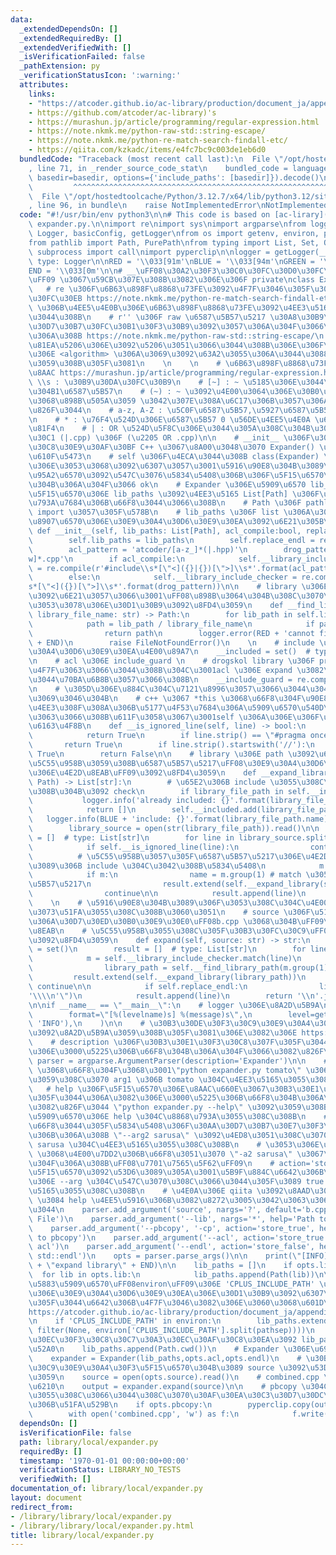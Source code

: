 ```yaml
---
data:
  _extendedDependsOn: []
  _extendedRequiredBy: []
  _extendedVerifiedWith: []
  _isVerificationFailed: false
  _pathExtension: py
  _verificationStatusIcon: ':warning:'
  attributes:
    links:
    - "https://atcoder.github.io/ac-library/production/document_ja/appendix.html\uFF09"
    - https://github.com/atcoder/ac-library)'s
    - https://murashun.jp/article/programming/regular-expression.html
    - https://note.nkmk.me/python-raw-std::string-escape/
    - https://note.nkmk.me/python-re-match-search-findall-etc/
    - https://qiita.com/kzkadc/items/e4fc7bc9c003de1eb6d0
  bundledCode: "Traceback (most recent call last):\n  File \"/opt/hostedtoolcache/Python/3.12.7/x64/lib/python3.12/site-packages/onlinejudge_verify/documentation/build.py\"\
    , line 71, in _render_source_code_stat\n    bundled_code = language.bundle(stat.path,\
    \ basedir=basedir, options={'include_paths': [basedir]}).decode()\n          \
    \         ^^^^^^^^^^^^^^^^^^^^^^^^^^^^^^^^^^^^^^^^^^^^^^^^^^^^^^^^^^^^^^^^^^^^^^^^^^^^^^^^^\n\
    \  File \"/opt/hostedtoolcache/Python/3.12.7/x64/lib/python3.12/site-packages/onlinejudge_verify/languages/python.py\"\
    , line 96, in bundle\n    raise NotImplementedError\nNotImplementedError\n"
  code: "#!/usr/bin/env python3\n\n# This code is based on [ac-lirary](https://github.com/atcoder/ac-library)'s\
    \ expander.py.\n\nimport re\nimport sys\nimport argparse\nfrom logging import\
    \ Logger, basicConfig, getLogger\nfrom os import getenv, environ, pathsep, fspath\n\
    from pathlib import Path, PurePath\nfrom typing import List, Set, Optional\nfrom\
    \ subprocess import call\nimport pyperclip\n\nlogger = getLogger(__name__)  #\
    \ type: Logger\n\nRED = '\\033[91m'\nBLUE = '\\033[94m'\nGREEN = '\\033[92m'\n\
    END = '\\033[0m'\n\n# __\uFF08\u30A2\u30F3\u30C0\u30FC\u30D0\u30FC\u4E8C\u3064\
    \uFF09 \u3067\u59CB\u307E\u308B\u3082\u306E\u306F private\nclass Expander:\n \
    \   # re \u306F\u6B63\u898F\u8868\u73FE\u3092\u4F7F\u3046\u305F\u3081\u306E\u30C4\
    \u30FC\u30EB https://note.nkmk.me/python-re-match-search-findall-etc/\n    # library_include\
    \ \u306B\u4EE5\u4E0B\u306E\u6B63\u898F\u8868\u73FE\u3092\u4EE3\u5165\u3057\u3066\
    \u3044\u308B\n    # r'' \u306F raw \u6587\u5B57\u5217 \u30A8\u30B9\u30B1\u30FC\
    \u30D7\u30B7\u30FC\u30B1\u30F3\u30B9\u3092\u3057\u306A\u304F\u3066\u826F\u304F\
    \u306A\u308B https://note.nkmk.me/python-raw-std::string-escape/\n    # acl \u3068\
    \u81EA\u5206\u306E\u3092\u5206\u3051\u3066\u3044\u308B\u306E\u306F\u3001acl \u5185\
    \u306E <algorithm> \u306A\u3069\u3092\u63A2\u3055\u306A\u3044\u3088\u3046\u306B\
    \u3059\u308B\u305F\u3081\n    \n    \n    # \u6B63\u898F\u8868\u73FE\u306E\u89E3\
    \u8AAC https://murashun.jp/article/programming/regular-expression.html\n    #\
    \ \\s : \u30B9\u30DA\u30FC\u30B9\n    # [~] : ~ \u5185\u306E\u3044\u305A\u308C\
    \u304B1\u6587\u5B57\n    # (~) : ~ \u3092\u4E00\u3064\u306E\u30B0\u30EB\u30FC\u30D7\
    \u3068\u898B\u505A\u3059 \u3042\u307E\u308A\u6C17\u306B\u3057\u306A\u304F\u3066\
    \u826F\u3044\n    # a-z, A-Z : \u5C0F\u6587\u5B57,\u5927\u6587\u5B57\u5168\u3066\
    \n    # * : \u76F4\u524D\u306E\u6587\u5B57 0 \u56DE\u4EE5\u4E0A \u6700\u9577\u4E00\
    \u81F4\n    # | : OR \u524D\u5F8C\u306E\u3044\u305A\u308C\u304B\u3068\u30DE\u30C3\
    \u30C1 (|.cpp) \u306F (\u2205 OR .cpp)\n\n    # __init__ \u306F\u30B3\u30F3\u30B9\
    \u30C8\u30E9\u30AF\u30BF C++ \u3067\u8A00\u3048\u3070 Expander() \u3068\u540C\u3058\
    \u610F\u5473\n    # self \u306F\u4ECA\u3044\u308B class(Expander) \u81EA\u4F53\
    \u306E\u3053\u3068\u3092\u6307\u3057\u3001\u5916\u90E8\u304B\u3089\u3053\u306E\
    \u95A2\u6570\u3092\u547C\u3076\u5834\u5408\u306B\u306F\u5F15\u6570\u306B\u66F8\
    \u304B\u306A\u304F\u3066 ok\n    # Expander \u306E\u5909\u6570 lib_paths \u306B\
    \u5F15\u6570\u306E lib_paths \u3092\u4EE3\u5165 List[Path] \u306F\u578B\u3092\u660E\
    \u793A\u7684\u306B\u66F8\u3044\u3066\u308B\n    # Path \u306F pathlib \u304B\u3089\
    \ import \u3057\u305F\u578B\n    # lib_paths \u306F list \u306A\u306E\u3067\u3001\
    \u8907\u6570\u306E\u30E9\u30A4\u30D6\u30E9\u30EA\u3092\u6E21\u305B\u308B\n   \
    \ def __init__(self, lib_paths: List[Path], acl_compile:bool, replace_endl:bool):\n\
    \        self.lib_paths = lib_paths\n        self.replace_endl = replace_endl\n\
    \        acl_pattern = 'atcoder/[a-z_]*(|.hpp)'\n        drog_pattern = '[/\\\
    w]*.cpp'\n        if acl_compile:\n            self.__library_include_checker\
    \ = re.compile(r'#include\\s*[\"<]({}|{})[\">]\\s*'.format(acl_pattern,drog_pattern))\n\
    \        else:\n            self.__library_include_checker = re.compile(r'#include\\\
    s*[\"<]({})[\">]\\s*'.format(drog_pattern))\n\n    # library \u306E\u540D\u524D\
    \u3092\u6E21\u3057\u3066\u3001\uFF08\u898B\u3064\u304B\u308C\u3070\uFF09\u305D\
    \u3053\u3078\u306E\u30D1\u30B9\u3092\u8FD4\u3059\n    def __find_library_path(self,\
    \ library_file_name: str) -> Path:\n        for lib_path in self.lib_paths:\n\
    \            path = lib_path / library_file_name\n            if path.exists():\n\
    \                return path\n        logger.error(RED + 'cannot find: {}'.format(library_file_name)\
    \ + END)\n        raise FileNotFoundError()\n    \n    # include \u3057\u305F\u30E9\
    \u30A4\u30D6\u30E9\u30EA\u4E00\u89A7\n    __included = set()  # type: Set[Path]\n\
    \n    # acl \u306E include_guard \n    # drogskol library \u306F pragma once \u3092\
    \u4F7F\u3063\u3066\u3044\u308B\u304C\u3001acl \u306E expand \u3082\u3057\u305F\
    \u3044\u70BA\u6B8B\u3057\u3066\u308B\n    __include_guard = re.compile(r'#.*ATCODER_[A-Z_]*_HPP')\n\
    \n    # \u305D\u306E\u884C\u304C\u7121\u8996\u3057\u3066\u3044\u3044\u884C\u304B\
    \u3069\u3046\u304B\n    # c++ \u3067 *this \u3068\u66F8\u304F\u90E8\u5206\u3067\
    \u4EE3\u308F\u308A\u306B\u5177\u4F53\u7684\u306A\u5909\u6570\u540D\u3092\u4F7F\
    \u3063\u3066\u308B\u611F\u3058\u3067\u3001self \u306A\u306E\u306F\u305F\u3060\u306E\
    \u6163\u4F8B\n    def __is_ignored_line(self, line) -> bool:\n        if self.__include_guard.match(line):\n\
    \            return True\n        if line.strip() == \"#pragma once\":\n     \
    \       return True\n        if line.strip().startswith('//'):\n            return\
    \ True\n        return False\n\n    # library \u306E path \u3092\u6E21\u3057\u3066\
    \u5C55\u958B\u3059\u308B\u6587\u5B57\u5217\uFF08\u30E9\u30A4\u30D6\u30E9\u30EA\
    \u306E\u4E2D\u8EAB\uFF09\u3092\u8FD4\u3059\n    def __expand_library(self, library_file_path:\
    \ Path) -> List[str]:\n        # \u65E2\u306B include \u3055\u308C\u3066\u3044\
    \u308B\u304B\u3092 check\n        if library_file_path in self.__included:\n \
    \           logger.info('already included: {}'.format(library_file_path.name))\n\
    \            return []\n        self.__included.add(library_file_path)\n     \
    \   logger.info(BLUE + 'include: {}'.format(library_file_path.name) + END)\n\n\
    \        library_source = open(str(library_file_path)).read()\n\n        result\
    \ = []  # type: List[str]\n        for line in library_source.splitlines():\n\
    \            if self.__is_ignored_line(line):\n                continue\n\n  \
    \          # \u5C55\u958B\u3057\u305F\u6587\u5B57\u5217\u306E\u4E2D\u306B\u3055\
    \u3089\u306B include \u304C\u3042\u308B\u5834\u5408\n            m = self.__library_include_checker.match(line)\n\
    \            if m:\n                name = m.group(1) # match \u3057\u305F\u6587\
    \u5B57\u5217\n                result.extend(self.__expand_library(self.__find_library_path(name)))\n\
    \                continue\n\n            result.append(line)\n        return result\n\
    \    \n    # \u5916\u90E8\u304B\u3089\u306F\u3053\u308C\u304C\u4E00\u56DE\u547C\
    \u3073\u51FA\u3055\u308C\u308B\u3060\u3051\n    # source \u306F\u5177\u4F53\u7684\
    \u306A\u30D7\u30ED\u30B0\u30E9\u30E0\uFF08b.cpp \u3068\u304B\uFF09\u306E\u4E2D\
    \u8EAB\n    # \u5C55\u958B\u3055\u308C\u305F\u30B3\u30FC\u30C9\uFF08combined.cpp\uFF09\
    \u3092\u8FD4\u3059\n    def expand(self, source: str) -> str:\n        self.__included\
    \ = set()\n        result = []  # type: List[str]\n        for line in source.splitlines():\n\
    \            m = self.__library_include_checker.match(line)\n            if m:\n\
    \                library_path = self.__find_library_path(m.group(1))\n       \
    \         result.extend(self.__expand_library(library_path))\n               \
    \ continue\n\n            if self.replace_endl:\n                line = line.replace('endl',\"\
    '\\\\n'\")\n            result.append(line)\n        return '\\n'.join(result)\n\
    \n\nif __name__ == \"__main__\":\n    # logger \u306E\u8A2D\u5B9A\n    basicConfig(\n\
    \        format=\"[%(levelname)s] %(message)s\",\n        level=getenv('LOG_LEVEL',\
    \ 'INFO'),\n    )\n\n    # \u30B3\u30DE\u30F3\u30C9\u30E9\u30A4\u30F3\u5F15\u6570\
    \u3092\u8A2D\u5B9A\u3059\u308B\u305F\u3081\u306E\u3082\u306E https://qiita.com/kzkadc/items/e4fc7bc9c003de1eb6d0\n\
    \    # description \u306F\u30B3\u30E1\u30F3\u30C8\u307F\u305F\u3044\u306A\u3082\
    \u306E\u3000\u5225\u306B\u66F8\u304B\u306A\u304F\u3066\u3082\u826F\u3044\n   \
    \ parser = argparse.ArgumentParser(description='Expander')\n\n    # add_argument('arg1')\
    \ \u3068\u66F8\u304F\u3068\u3001\"python expander.py tomato\" \u3067\u5B9F\u884C\
    \u3059\u308C\u3070 arg1 \u306B tomato \u304C\u4EE3\u5165\u3055\u308C\u308B\n \
    \   # help \u306F\u5F15\u6570\u306E\u8AAC\u660E\u3067\u30B3\u30E1\u30F3\u30C8\u307F\
    \u305F\u3044\u306A\u3082\u306E\u3000\u5225\u306B\u66F8\u304B\u306A\u304F\u3066\
    \u3082\u826F\u3044 \"python expander.py --help\" \u3092\u3059\u308B\u3068\u5404\
    \u5909\u6570\u306E help \u304C\u8868\u793A\u3055\u308C\u308B\n    # '--arg2' \u3068\
    \u66F8\u3044\u305F\u5834\u5408\u306F\u30AA\u30D7\u30B7\u30E7\u30F3\u5F15\u6570\
    \u306B\u306A\u308B \"--arg2 sarusa\" \u3092\u4ED8\u3051\u308C\u3070 arg2 \u306B\
    \ sarusa \u304C\u4EE3\u5165\u3055\u308C\u308B\n    # \u3053\u306E\u6642 '-a2'\
    \ \u3068\u4E00\u7DD2\u306B\u66F8\u3051\u3070 \"-a2 sarusa\" \u3067\u3082\u826F\
    \u304F\u306A\u308B\uFF08\u7701\u7565\u5F62\uFF09\n    # action='store_true' \u306F\
    \u5F15\u6570\u3092\u53D6\u3089\u305A\u3001\u5B9F\u884C\u6642\u306B\u305D\u308C\
    \u306E --arg \u304C\u547C\u3070\u308C\u3066\u3044\u305F\u3089 true \u304C\u4EE3\
    \u5165\u3055\u308C\u308B\n    # \u4E0A\u306E qiita \u3092\u8AAD\u3080\u3068 action\
    \ \u3084 help \u4EE5\u5916\u306B\u3082\u8272\u3005\u3042\u3063\u3066\u697D\u3057\
    \u3044\n    parser.add_argument('source', nargs='?', default='b.cpp', help='Source\
    \ File')\n    parser.add_argument('--lib', nargs='*', help='Path to Library')\n\
    \    parser.add_argument('--pbcopy', '-cp', action='store_true', help='output\
    \ to pbcopy')\n    parser.add_argument('--acl', action='store_true', help='expand\
    \ acl')\n    parser.add_argument('--endl', action='store_false', help='not replace\
    \ std::endl')\n    opts = parser.parse_args()\n\n    print(\"[INFO] \" + GREEN\
    \ + \"expand library\" + END)\n\n    lib_paths = []\n    if opts.lib:\n      \
    \  for lib in opts.lib:\n            lib_paths.append(Path(lib))\n\n    # \u74B0\
    \u5883\u5909\u6570\uFF08environ\uFF09\u306E 'CPLUS_INCLUDE_PATH' \u3067\u81EA\u5206\
    \u306E\u30E9\u30A4\u30D6\u30E9\u30EA\u306E\u30D1\u30B9\u3092\u6307\u5B9A\u3057\
    \u305F\u3044\u6642\u306B\u4F7F\u3046\u3082\u306E\u3060\u3068\u601D\u3046\uFF08\
    https://atcoder.github.io/ac-library/production/document_ja/appendix.html\uFF09\
    \n    if 'CPLUS_INCLUDE_PATH' in environ:\n        lib_paths.extend(std(Path,\
    \ filter(None, environ['CPLUS_INCLUDE_PATH'].split(pathsep))))\n    \n    # \u30AB\
    \u30EC\u30F3\u30C8\u30C7\u30A3\u30EC\u30AF\u30C8\u30EA\u3092 lib_paths \u306B\u8FFD\
    \u52A0\n    lib_paths.append(Path.cwd())\n    # Expander \u306E\u69CB\u7BC9\n\
    \    expander = Expander(lib_paths,opts.acl,opts.endl)\n    # \u30B3\u30DE\u30F3\
    \u30C9\u30E9\u30A4\u30F3\u5F15\u6570\u304B\u3089 source \u3092\u53D6\u308A\u51FA\
    \u3059\n    source = open(opts.source).read()\n    # combined.cpp \u306E\u4F5C\
    \u6210\n    output = expander.expand(source)\n\n    # pbcopy \u304C\u6307\u5B9A\
    \u3055\u308C\u3066\u3044\u308C\u3070\u30AF\u30EA\u30C3\u30D7\u30DC\u30FC\u30C9\
    \u306B\u51FA\u529B\n    if opts.pbcopy:\n        pyperclip.copy(output)\n    else:\n\
    \        with open('combined.cpp', 'w') as f:\n            f.write(output)"
  dependsOn: []
  isVerificationFile: false
  path: library/local/expander.py
  requiredBy: []
  timestamp: '1970-01-01 00:00:00+00:00'
  verificationStatus: LIBRARY_NO_TESTS
  verifiedWith: []
documentation_of: library/local/expander.py
layout: document
redirect_from:
- /library/library/local/expander.py
- /library/library/local/expander.py.html
title: library/local/expander.py
---
```

